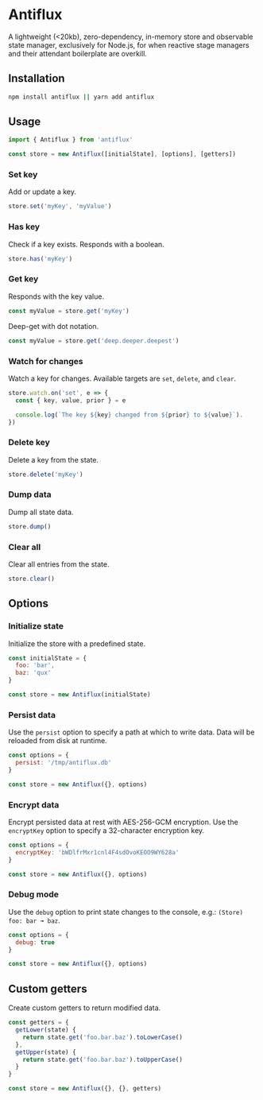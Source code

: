 # Antiflux

A lightweight (<20kb), zero-dependency, in-memory store and observable state manager,
exclusively for Node.js, for when reactive stage managers and their attendant
boilerplate are overkill.

## Installation

```sh
npm install antiflux || yarn add antiflux
```

## Usage

```js
import { Antiflux } from 'antiflux'

const store = new Antiflux([initialState], [options], [getters])
```

### Set key

Add or update a key.

```js
store.set('myKey', 'myValue')
```

### Has key

Check if a key exists. Responds with a boolean.

```js
store.has('myKey')
```

### Get key

Responds with the key value.

```js
const myValue = store.get('myKey')
```

Deep-get with dot notation.

```js
const myValue = store.get('deep.deeper.deepest')
```

### Watch for changes

Watch a key for changes. Available targets are `set`, `delete`, and `clear`.

```js
store.watch.on('set', e => {
  const { key, value, prior } = e

  console.log(`The key ${key} changed from ${prior} to ${value}`).
})
```

### Delete key

Delete a key from the state.

```js
store.delete('myKey')
```

### Dump data

Dump all state data.

```js
store.dump()
```

### Clear all

Clear all entries from the state.

```js
store.clear()
```

## Options

### Initialize state

Initialize the store with a predefined state.

```js
const initialState = {
  foo: 'bar',
  baz: 'qux'
}

const store = new Antiflux(initialState)
```

### Persist data

Use the `persist` option to specify a path at which to write data. Data will
be reloaded from disk at runtime.

```js
const options = {
  persist: '/tmp/antiflux.db'
}

const store = new Antiflux({}, options)
```

### Encrypt data

Encrypt persisted data at rest with AES-256-GCM encryption. Use the `encryptKey` option to specify a 32-character encryption key.

```js
const options = {
  encryptKey: 'bWDlfrMxr1cnl4F4sdOvoKEOO9WY628a'
}

const store = new Antiflux({}, options)
```

### Debug mode

Use the `debug` option to print state changes to the console, e.g.: `(Store) foo: bar ➟ baz`.

```js
const options = {
  debug: true
}

const store = new Antiflux({}, options)
```

## Custom getters

Create custom getters to return modified data.

```js
const getters = {
  getLower(state) {
    return state.get('foo.bar.baz').toLowerCase()
  },
  getUpper(state) {
    return state.get('foo.bar.baz').toUpperCase()
  }
}

const store = new Antiflux({}, {}, getters)
```

